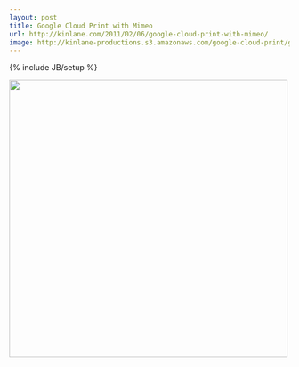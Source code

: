 ```yaml
---
layout: post
title: Google Cloud Print with Mimeo
url: http://kinlane.com/2011/02/06/google-cloud-print-with-mimeo/
image: http://kinlane-productions.s3.amazonaws.com/google-cloud-print/google-cloud-print-mimeo.png
---
```

{% include JB/setup %}
<p>
     <img src="http://kinlane-productions.s3.amazonaws.com/google-cloud-print/google-cloud-print-mimeo.png"  width="500" align="center" />
</p>